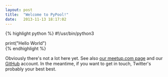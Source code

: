 ```yaml
---
layout: post
title:  "Welcome to PyPool!"
date:   2013-11-13 18:17:02
---
```


{% highlight python %}
#!/usr/bin/python3
  
print("Hello World")  
{% endhighlight %}

Obviously there's not a lot here yet. See also <a href="http://www.meetup.com/PyPool/">our meetup.com page</a> and our <a href="https://github.com/pypool">GitHub</a> account. In the meantime, if you want to get in touch, Twitter's probably your best best.  
